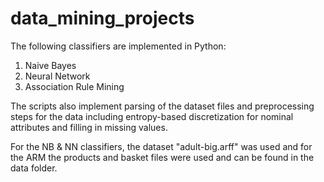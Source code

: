# data_mining_projects

The following classifiers are implemented in Python:

1. Naive Bayes
2. Neural Network
3. Association Rule Mining

The scripts also implement parsing of the dataset files and preprocessing steps for the data including entropy-based discretization for nominal attributes and filling in missing values.

For the NB & NN classifiers, the dataset "adult-big.arff" was used and for the ARM the products and basket files were used and can be found in the data folder.

